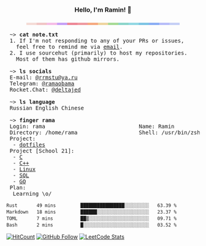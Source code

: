 <h3 align="center">
	Hello, I'm Ramin! 👋
</h3>

<p align="center">
  <img src="./assets/sp.png"  width="400" />
</p>

<pre>
 ~> <strong>cat note.txt</strong>
 1. If I'm not responding to any of your PRs or issues,
   feel free to remind me via <a href="mailto:rrmstu@ya.ru">email</a>.
 2. I use sourcehut (primarily) to host my repositories.
   Most of them has github mirrors.
 
 ~> <strong>ls socials</strong>
 E-mail: <a href="mailto:rrmstu@ya.ru">@rrmstu@ya.ru</a>
 Telegram: <a href="https://t.me/ramaobama">@ramaobama</a>
 Rocket.Chat: <a href="deltajed@student.21-school.ru">@deltajed</a>

 ~> <strong>ls language</strong> 
 Russian English Chinese

 ~> <strong>finger rama</strong>
 Login: rama                             Name: Ramin
 Directory: /home/rama                   Shell: /usr/bin/zsh
 Project:
  - <a href="https://github.com/RamaObama/dotfiles">dotfiles</a>
 Project [School 21]:
  - <a href ="https://github.com/RamaObama/s21_C">C</a>
  - <a href ="https://github.com/RamaObama/s21_CPP">C++</a>
  - <a href ="https://github.com/RamaObama/s21_devops">Linux</a>
  - <a href ="https://github.com/RamaObama/s21_SQL">SQL</a>
  - <a href ="https://github.com/RamaObama/s21_GO">GO</a>
 Plan:
  Learning \o/
</pre>

<!--START_SECTION:waka-->

```txt
Rust       49 mins         ████████████████░░░░░░░░░   63.39 %
Markdown   18 mins         ██████░░░░░░░░░░░░░░░░░░░   23.37 %
TOML       7 mins          ██▒░░░░░░░░░░░░░░░░░░░░░░   09.71 %
Bash       2 mins          █░░░░░░░░░░░░░░░░░░░░░░░░   03.52 %
```

<!--END_SECTION:waka-->

<!-- [![Visitors](https://shields-io-visitor-counter.herokuapp.com/badge?page=RamaObama.RamaObama&label=visitors&logo=Codeforces&style=for-the-badge&labelColor=black&color=forestgreen)](https://github.com/RamaObama) -->
[![HitCount](https://img.shields.io/endpoint?url=https%3A%2F%2Fhits.dwyl.com%2FRamaObama%2FRamaObama&style=for-the-badge&logo=Codeforces&label=visitors&labelColor=black&color=green)](http://hits.dwyl.com/RamaObama/RamaObama)
[![GitHub Follow](https://img.shields.io/github/followers/RamaObama?label=followers&logo=github&style=for-the-badge&labelColor=black)](https://github.com/RamaObama)
[![LeetCode Stats](https://img.shields.io/badge/dynamic/json?style=for-the-badge&labelColor=black&color=darkorange&label=Solved&query=solvedOverTotal&url=https%3A%2F%2Fleetcode-badge.vercel.app%2Fapi%2Fusers%2FRamaObama&logo=leetcode&logoColor=yellow)](https://leetcode.com/RamaObama/)
